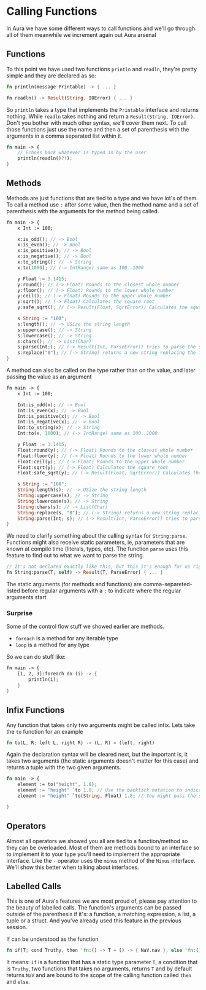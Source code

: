 # Calling Functions

In Aura we have some different ways to call functions and we'll go through all of them meanwhile we increment again out Aura arsenal

## Functions

To this point we have used two functions `println` and `readln`, they're pretty simple and they are declared as so:

```rs
fn println(message Printable) -> { ... }

fn readln() -> Result(String, IOError) { ... }
```

So `println` takes a type that implements the `Printable` interface and returns nothing. While `readln` takes nothing and return a `Result(String, IOError)`. Don't you bother with much other syntax, we'll cover them next. To call those functions just use the name and then a set of parenthesis with the arguments in a comma separated list within it.

```rs
fn main -> {
    // Echoes back whatever is typed in by the user
    println(readln()?!);
}
```

## Methods

Methods are just functions that are tied to a type and we have lot's of them. To call a method use `:` after some value, then the method name and a set of parenthesis with the arguments for the method being called.

```rs
fn main -> {
    x Int := 100;

    x:is_odd(); // -> Bool
    x:is_even(); // -> Bool
    x:is_positive(); // -> Bool
    x:is_negative(); // -> Bool
    x:to_string(); // -> String
    x:to(1000); // (-> IntRange) same as 100..1000

    y Float := 3.1415; 
    y:round(); // (-> Float) Rounds to the closest whole number
    y:floor(); // (-> Float) Rounds to the lower whole number
    y:ceil(); // (-> Float) Rounds to the upper whole number
    y:sqrt(); // (-> Float) Calculates the square root
    y:safe_sqrt(); // (-> Result(Float, SqrtError)) Calculates the square root, is err if it's negative

    s String := "100";
    s:length(); // -> USize the string length
    s:uppercase(); // -> String
    s:lowercase(); // -> String
    s:chars(); // -> List(Char)
    s:parse(Int;); // (-> Result(Int, ParseError)) tries to parse the string to an Int
    s:replace("0"); // (-> String) returns a new string replacing the first ocurrence of "0"
}
```

A method can also be called on the type rather than on the value, and later passing the value as an argument

```rs
fn main -> {
    x Int := 100;

    Int:is_odd(x); // -> Bool
    Int:is_even(x); // -> Bool
    Int:is_positive(x); // -> Bool
    Int:is_negative(x); // -> Bool
    Int:to_string(x); // -> String
    Int:to(x, 1000); // (-> IntRange) same as 100..1000

    y Float := 3.1415; 
    Float:round(y); // (-> Float) Rounds to the closest whole number
    Float:floor(y); // (-> Float) Rounds to the lower whole number
    Float:ceil(y); // (-> Float) Rounds to the upper whole number
    Float:sqrt(y); // (-> Float) Calculates the square root
    Float:safe_sqrt(y); // (-> Result(Float, SqrtError)) Calculates the square root, is err if it's negative

    s String := "100";
    String:length(s); // -> USize the string length
    String:uppercase(s); // -> String
    String:lowercase(s); // -> String
    String:chars(s); // -> List(Char)
    String:replace(s, "0"); // (-> String) returns a new string replacing the first ocurrence of "0"
    String:parse(Int; s); // (-> Result(Int, ParseError)) tries to parse the string to an Int
}
```

We need to clarify something about the calling syntax for `String:parse`. Functions might also receive static parameters, ie, parameters that are known at compile time (literals, types, etc). The function `parse` uses this feature to find out to what we want to parse the string.

```rs
// It's not declared exactly like this, but this it's enough for us right now
fn String:parse(T; self) -> Result(T, ParseError) { ... }
```

The static arguments (for methods and functions) are comma-separeted-listed before regular arguments with a `;` to indicate where the regular arguments start

### Surprise

Some of the control flow stuff we showed earlier are methods.

- `foreach` is a method for any iterable type
- `loop` is a method for any type

So we can do stuff like:

```rs
fn main -> {
    [1, 2, 3]:foreach do (i) -> {
        println(i);
    }
}
```

## Infix Functions

Any function that takes only two arguments might be called infix. Lets take the `to` function for an example

```rs
fn to(L, R; left L, right R) -> (L, R) = (left, right)
```

Again the declaration syntax will be cleared next, but the important is, it takes two arguments (the static arguments doesn't matter for this case) and returns a tuple with the two given arguments.

```rs
fn main -> {
    element := to("height", 1.8);
    element := "height" `to 1.8; // Use the backtick notation to indicate this is an infix call to a function
    element := "height" `to(String, Float) 1.8; // You might pass the static args this way

}
```

## Operators

Almost all operators we showed you all are tied to a function/method so they can be overloaded. Most of them are methods bound to an interface so to implement it to your type you'll need to implement the appropriate interface. Like the `-` operator uses the `minus` method of the `Minus` interface. We'll show this better when talking about interfaces.

## Labelled Calls

This is one of Aura's features we are most proud of, please pay attention to the beauty of labelled calls. The function's arguments can be passed outside of the parenthesis if it's: a function, a matching expression, a list, a tuple or a struct. And you've already used this feature in the previous session.

If can be understood as the function

```rs
fn if(T; cond Truthy, then 'fn:() -> T = () -> { NaV.nav }, else 'fn:() -> T = () -> { NaV.nav } ) -> T
```

It means: `if` is a function that has a static type parameter `T`, a condition that is `Truthy`, two functions that takes no arguments, returns `T` and by default returns `NaV` and are bound to the scope of the calling function called `then` and `else`.
